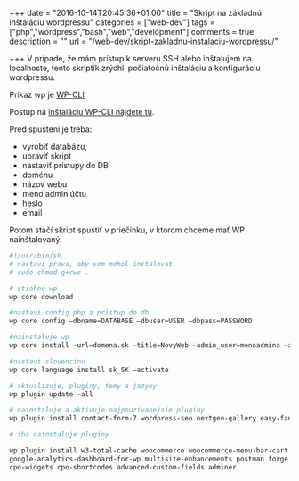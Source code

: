 +++
date = "2016-10-14T20:45:36+01:00"
title = "Skript na základnú inštaláciu wordpressu"
categories = ["web-dev"]
tags = ["php","wordpress","bash","web","development"]
comments = true
description = ""
url = "/web-dev/skript-zakladnu-instalaciu-wordpressu/"

+++
V prípade, že mám prístup k serveru SSH alebo inštalujem na localhoste, tento skriptík zrýchli počiatočnú inštaláciu a konfiguráciu wordpressu.

Príkaz wp je [WP-CLI](https://wp-cli.org/)

Postup na [inštaláciu WP-CLI nájdete tu](https://wp-cli.org/docs/installing/).

Pred spustení je treba:

 - vyrobiť databázu,
 - upraviť skript
 - nastaviť prístupy do DB
 - doménu
 - názov webu
 - meno admin účtu
 - heslo
 - email

Potom stačí skript spustiť v priečinku, v ktorom chceme mať WP nainštalovaný.

```sh
#!/usr/bin/sh
# nastavi prava, aby som mohol instalovat
# sudo chmod g+rws .

# stiahne wp
wp core download

#nastavi config.php a pristup do db
wp core config –dbname=DATABASE –dbuser=USER –dbpass=PASSWORD

#nainstaluje wp
wp core install –url=domena.sk –title=NovyWeb –admin_user=menoadmina –admin_password=PASSWORD –admin_email=email@admina.sk

#nastavi slovencinu
wp core language install sk_SK –activate

# aktualizuje, pluginy, temy a jazyky
wp plugin update –all

# nainstaluje a aktivuje najpouzivanejsie pluginy
wp plugin install contact-form-7 wordpress-seo nextgen-gallery easy-fancybox siteorigin-panels child-theme-configurator –activate

# iba nainstaluje pluginy

wp plugin install w3-total-cache woocommerce woocommerce-menu-bar-cart polylang \
google-analytics-dashboard-for-wp multisite-enhancements postman forge disable-emojis \
cpo-widgets cpo-shortcodes advanced-custom-fields adminer
```

